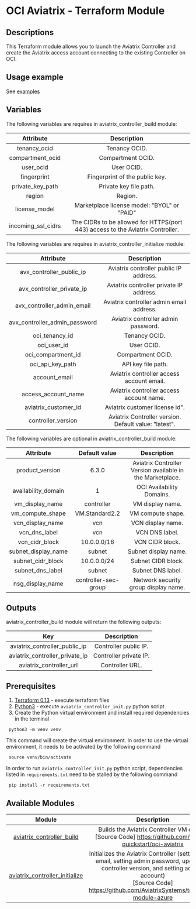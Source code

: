 # OCI Aviatrix - Terraform Module

## Descriptions
This Terraform module allows you to launch the Aviatrix Controller and create the Aviatrix access account connecting to the existing Controller on OCI.

## Usage example

See [examples](https://github.com/AviatrixSystems/terraform-aviatrix-oci-controller/blob/master/example/README.md)

## Variables

The following variables are requires in aviatrix_controller_build module:

|      Attribute      |                                   Description                                   |
|:-------------------:|:-------------------------------------------------------------------------------:|
|    tenancy_ocid     |                                  Tenancy OCID.                                  |
|  compartment_ocid   |                                Compartment OCID.                                |
|      user_ocid      |                                   User OCID.                                    |
|     fingerprint     |                         Fingerprint of the public key.                          |
|  private_key_path   |                             Private key file path.                              |
|       region        |                                     Region.                                     |
|    license_model    |                   Marketplace license model: "BYOL" or "PAID"                   |
| incoming_ssl_cidrs  | The CIDRs to be allowed for HTTPS(port 443) access to the Aviatrix Controller.  |

The following variables are requires in aviatrix_controller_initialize module:

|           Attribute           |                      Description                       |
|:-----------------------------:|:------------------------------------------------------:|
|   avx_controller_public_ip    |         Aviatrix controller public IP address.         |
|   avx_controller_private_ip   |        Aviatrix controller private IP address.         |
|  avx_controller_admin_email   |        Aviatrix controller admin email address.        |
| avx_controller_admin_password |          Aviatrix controller admin password.           |
|        oci_tenancy_id         |                     Tenancy OCID.                      |
|          oci_user_id          |                       User OCID.                       |
|      oci_compartment_id       |                   Compartment OCID.                    |
|       oci_api_key_path        |                   API key file path.                   |
|         account_email         |       Aviatrix controller access account email.        |
|      access_account_name      |        Aviatrix controller access account name.        |
|     aviatrix_customer_id      |             Aviatrix customer license id".             |
|      controller_version       | Aviatrix Controller version. Default value: "latest".  |


The following variables are optional in aviatrix_controller_build module:

|      Attribute      |    Default value     |                        Description                        |
|:-------------------:|:--------------------:|:---------------------------------------------------------:|
|   product_version   |        6.3.0         | Aviatrix Controller Version available in the Marketplace. |
| availability_domain |          1           |                 OCI Availability Domains.                 |
|   vm_display_name   |      controller      |                     VM display name.                      |
|  vm_compute_shape   |    VM.Standard2.2    |                     VM compute shape.                     |
|  vcn_display_name   |         vcn          |                     VCN display name.                     |
|    vcn_dns_label    |         vcn          |                      VCN DNS label.                       |
|   vcn_cidr_block    |     10.0.0.0/16      |                      VCN CIDR block.                      |
| subnet_display_name |        subnet        |                   Subnet display name.                    |
|  subnet_cidr_block  |     10.0.0.0/24      |                    Subnet CIDR block.                     |
|  subnet_dns_label   |        subnet        |                     Subnet DNS label.                     |
|  nsg_display_name   | controller-sec-group |           Network security group display name.            |

## Outputs

aviatrix_controller_build module will return the following outputs:

|              Key               |      Description       |
|:------------------------------:|:----------------------:|
| aviatrix_controller_public_ip  | Controller public IP.  |
| aviatrix_controller_private_ip | Controller private IP. |
|    aviatrix_controller_url     |    Controller URL.     |

## Prerequisites
1. [Terraform 0.13](https://www.terraform.io/downloads.html) - execute terraform files
2. [Python3](https://www.python.org/downloads/) - execute `aviatrix_controller_init.py` python script
3. Create the Python virtual environment and install required dependencies in the terminal
``` shell
 python3 -m venv venv
```
This command will create the virtual environment. In order to use the virtual environment, it needs to be activated by the following command
``` shell
 source venv/bin/activate
```
In order to run `aviatrix_controller_init.py` python script, dependencies listed in `requirements.txt` need to be stalled by the following command
``` shell
 pip install -r requirements.txt
```

## Available Modules

|                                 Module                                  |                                                                                                        Description                                                                                                        |
|:-----------------------------------------------------------------------:|:-------------------------------------------------------------------------------------------------------------------------------------------------------------------------------------------------------------------------:|
|      [aviatrix_controller_build](modules/aviatrix-controller-build)      |                                                      Builds the Aviatrix Controller VM on OCI <br />[Source Code] https://github.com/oracle-quickstart/oci-aviatrix                                                       |
| [aviatrix_controller_initialize](modules/aviatrix-controller-initialize) | Initializes the Aviatrix Controller (setting admin email, setting admin password, upgrading controller version, and setting access account) <br />[Source Code] https://github.com/AviatrixSystems/terraform-module-azure |